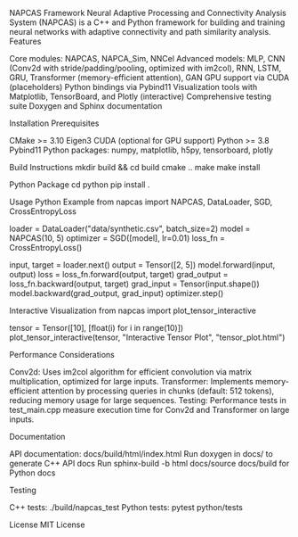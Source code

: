 NAPCAS Framework
Neural Adaptive Processing and Connectivity Analysis System (NAPCAS) is a C++ and Python framework for building and training neural networks with adaptive connectivity and path similarity analysis.
Features

Core modules: NAPCAS, NAPCA_Sim, NNCel
Advanced models: MLP, CNN (Conv2d with stride/padding/pooling, optimized with im2col), RNN, LSTM, GRU, Transformer (memory-efficient attention), GAN
GPU support via CUDA (placeholders)
Python bindings via Pybind11
Visualization tools with Matplotlib, TensorBoard, and Plotly (interactive)
Comprehensive testing suite
Doxygen and Sphinx documentation

Installation
Prerequisites

CMake >= 3.10
Eigen3
CUDA (optional for GPU support)
Python >= 3.8
Pybind11
Python packages: numpy, matplotlib, h5py, tensorboard, plotly

Build Instructions
mkdir build && cd build
cmake ..
make
make install

Python Package
cd python
pip install .

Usage
Python Example
from napcas import NAPCAS, DataLoader, SGD, CrossEntropyLoss

loader = DataLoader("data/synthetic.csv", batch_size=2)
model = NAPCAS(10, 5)
optimizer = SGD([model], lr=0.01)
loss_fn = CrossEntropyLoss()

input, target = loader.next()
output = Tensor([2, 5])
model.forward(input, output)
loss = loss_fn.forward(output, target)
grad_output = loss_fn.backward(output, target)
grad_input = Tensor(input.shape())
model.backward(grad_output, grad_input)
optimizer.step()

Interactive Visualization
from napcas import plot_tensor_interactive

tensor = Tensor([10], [float(i) for i in range(10)])
plot_tensor_interactive(tensor, "Interactive Tensor Plot", "tensor_plot.html")

Performance Considerations

Conv2d: Uses im2col algorithm for efficient convolution via matrix multiplication, optimized for large inputs.
Transformer: Implements memory-efficient attention by processing queries in chunks (default: 512 tokens), reducing memory usage for large sequences.
Testing: Performance tests in test_main.cpp measure execution time for Conv2d and Transformer on large inputs.

Documentation

API documentation: docs/build/html/index.html
Run doxygen in docs/ to generate C++ API docs
Run sphinx-build -b html docs/source docs/build for Python docs

Testing

C++ tests: ./build/napcas_test
Python tests: pytest python/tests

License
MIT License

